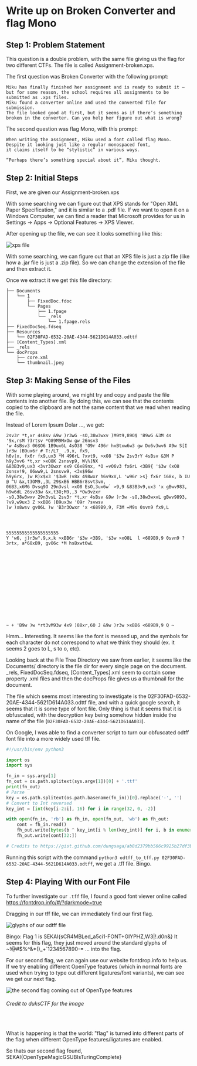 # Write up on Broken Converter and flag Mono

## Step 1: Problem Statement

This question is a double problem, with the same file giving us the flag for two different CTFs. The file is called Assignment-broken.xps.


The first question was Broken Converter with the following prompt:

```
Miku has finally finished her assignment and is ready to submit it – but for some reason, the school requires all assignments to be submitted as .xps files. 
Miku found a converter online and used the converted file for submission.
The file looked good at first, but it seems as if there’s something broken in the converter. Can you help her figure out what is wrong?
```

The second question was flag Mono, with this prompt:

```
When writing the assignment, Miku used a font called flag Mono.
Despite it looking just like a regular monospaced font,
it claims itself to be “stylistic” in various ways.

“Perhaps there’s something special about it”, Miku thought.
```

## Step 2: Initial Steps

First, we are given our Assignment-broken.xps

With some searching we can figure out that XPS stands for "Open XML Paper Specification," and it is similar to a .pdf file. If we want to open it on a Windows Computer, we can find a reader that Microsoft provides for us in Settings -> Apps -> Optional Features -> XPS Viewer.

After opening up the file, we can see it looks something like this:

![xps file](xpsfile.png)

With some searching, we can figure out that an XPS file is just a zip file (like how a .jar file is just a .zip file). So we can change the extension of the file and then extract it.

Once we extract it we get this file directory:

```
├── Documents
│   └── 1
│       ├── FixedDoc.fdoc
│       └── Pages
│           ├── 1.fpage
│           └── _rels
│               └── 1.fpage.rels
├── FixedDocSeq.fdseq
├── Resources
│   └── 02F30FAD-6532-20AE-4344-5621D614A033.odttf
├── [Content_Types].xml
├── _rels
└── docProps
    ├── core.xml
    └── thumbnail.jpeg
```

## Step 3: Making Sense of the Files

With some playing around, we might try and copy and paste the file contents into another file. By doing this, we can see that the contents copied to the clipboard are not the same content that we read when reading the file.

Instead of Lorem Ipsum Dolar ..., we get:

```
2sv3r *t,xr 4sBsv &9w )r3wG -sO,38w3wxv )M9t9,89O$ 'B9wG &3M 4s '9x,rsM ?3rtsv *O89M9MxOw gw 26nsv3 
'w 4sBsv3 06$O6 1B9ux6L 4sO38 'O9r 496r hxBtxw6w3 gw Do6v3wv6 A9w S[I )r3w )B9ux6r # T:/L7_ .9,x, fx9,
h6v|x, fx6r fx9,ux3 *M 496rL ?xvt9, >xO8 '$3w 2sv3rY 4sBsv &3M P h9y3vv6 *t,xr >xO8K 2snsvp9, W\%]NX
&83B3v9,ux3 <3vr3Owxr ex9 C6x89nx, *O =vO6v3 fx6rL <3B9{ '$3w (xO8 2snsv!9, 06ww9,L 2snsvw9, <3x$96w 
h9y6rx, )w R)x$x3 '$3wR )v8x 498wxr h6v9xV,L 'w96r >s} fx6r i68x, b IU @ ^U &x,t3OM9,,3L 29$xB6 HBB6r8svt3vm,
06B3,x6M6 Dvsq9O 29n3vsl >xO8 EsO,3ux6w` >9,9 &83B3v9,ux3 'x gBwv983, h9w6dL 26sv33w &x,t3O;M9,,3 *Ow3vzxr
-sO,38w3wxv 29n3vsL 2sv3r *t,xr 4sBsv &9w )r3w -sO,38w3wxvL gBwv9893, ?v9,w9ux3 Z >xBB6 )B9ux3w 'O9r ?svwsv 
)w )x8wsv gvO6L )w 'B3r3Owxr 'x <689B9,9, F3M =M9s 0svn9 fx9,L




55555555555555555555
Y 'w6, j)r3w".9,x,k >xBB6r '$3w <3B9, '$3w >xO8L  l <689B9,9 0svn9 ?3rtx, a*68xB9, gvO6c *M hsBxwt6wL















~ + 'B9w )w *rt3vM93w 4x9 )88xr,6O J &9w )r3w >xBB6 <689B9,9 Q ~

```

Hmm... Interesting. It seems like the font is messed up, and the symbols for each character do not correspond to what we think they should (ex. it seems 2 goes to L, s to o, etc).

Looking back at the File Tree Directory we saw from earlier, it seems like the Documents/ directory is the file dir for every single page on the document. _rels, FixedDocSeq.fdseq, \[Content_Types].xml seem to contain some property .xml files and then the docProps file gives us a thumbnail for the document.

The file which seems most interesting to investigate is the 02F30FAD-6532-20AE-4344-5621D614A033.odttf file, and with a quick google search, it seems that it is some type of font file. Only thing is that it seems that it is obfuscated, with the decryption key being somehow hidden inside the name of the file (`02F30FAD-6532-20AE-4344-5621D614A033`).

On Google, I was able to find a converter script to turn our obfuscated odtff font file into a more widely used tff file.

```python
#!/usr/bin/env python3

import os
import sys

fn_in = sys.argv[1]
fn_out = os.path.splitext(sys.argv[1])[0] + '.ttf'
print(fn_out)
# Parse
key = os.path.splitext(os.path.basename(fn_in))[0].replace('-', '')
# Convert to Int reversed
key_int = [int(key[i-2:i], 16) for i in range(32, 0, -2)]

with open(fn_in, 'rb') as fh_in, open(fn_out, 'wb') as fh_out:
    cont = fh_in.read()
    fh_out.write(bytes(b ^ key_int[i % len(key_int)] for i, b in enumerate(cont[:32])))
    fh_out.write(cont[32:])

# Credits to https://gist.github.com/dungsaga/ab8d2379bb566c9925b27df3bc82ca8b
```

Running this script with the command `python3 odtff_to_tff.py 02F30FAD-6532-20AE-4344-5621D614A033.odtff`, we get a .tff file. Bingo.

## Step 4: Playing With our Font File

To further investigate our `.tff` file, I found a good font viewer online called https://fontdrop.info/#/?darkmode=true

Dragging in our tff file, we can immediately find our first flag.

![glyphs of our odtff file](odtffglyphs.png)

Bingo: Flag 1 is SEKAI{sCR4MBLed_a5ci1-FONT+GlYPHZ,W3|!.d0n&}
It seems for this flag, they just moved around the standard glyphs of ~!@#$%^&*()_+`1234567890-= ... into the flag.

For our second flag, we can again use our website fontdrop.info to help us.
If we try enabling different OpenType features (which in normal fonts are used when trying to type out different ligatures/font variants), we can see we get our next flag.

![the second flag coming out of OpenType features](opentype.gif)
###### Credit to duksCTF for the image

<br>

What is happening is that the world: "flag" is turned into different parts of the flag when different OpenType features/ligatures are enabled.

So thats our second flag found, SEKAI{OpenTypeMagicGSUBIsTuringComplete}
